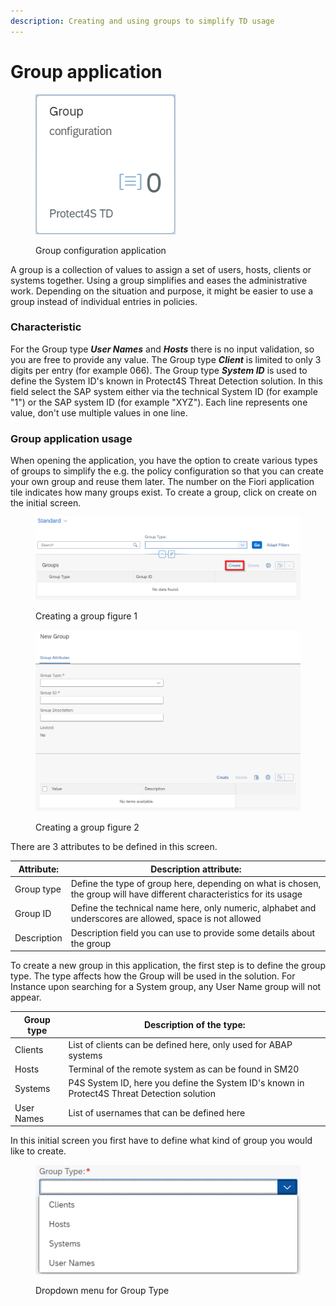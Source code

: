 ```yaml
---
description: Creating and using groups to simplify TD usage
---
```


# Group application



<figure><img src="../.gitbook/assets/image (2) (1).png" alt=""><figcaption><p>Group configuration application</p></figcaption></figure>

A group is a collection of values to assign a set of users, hosts, clients or systems together. Using a group simplifies and eases the administrative work. Depending on the situation and purpose, it might be easier to use a group instead of individual entries in policies.

### Characteristic

For the Group type _**User Names**_ and _**Hosts**_ there is no input validation, so you are free to provide any value. The Group type _**Client**_ is limited to only 3 digits per entry (for example 066). The Group type _**System ID**_ is used to define the System ID's known in Protect4S Threat Detection solution. In this field select the SAP system either via the technical System ID (for example "1") or the SAP system ID (for example "XYZ"). Each line represents one value, don't use multiple values in one line.

### Group application usage

When opening the application, you have the option to create various types of groups to simplify the e.g. the policy configuration so that you can create your own group and reuse them later. The number on the Fiori application tile indicates how many groups exist. To create a group, click on create on the initial screen.

<figure><img src="../.gitbook/assets/image (1) (1) (2).png" alt=""><figcaption><p>Creating a group figure 1</p></figcaption></figure>

<figure><img src="../.gitbook/assets/image (38).png" alt=""><figcaption><p>Creating a group figure 2</p></figcaption></figure>

There are 3 attributes to be defined in this screen.



| Attribute:  | Description attribute:                                                                                                  |
| ----------- | ----------------------------------------------------------------------------------------------------------------------- |
| Group type  | Define the type of group here, depending on what is chosen, the group will have different characteristics for its usage |
| Group ID    | Define the technical name here, only numeric, alphabet and underscores are allowed, space is not allowed                |
| Description | Description field you can use to provide some details about the group                                                   |

To create a new group in this application, the first step is to define the group type. The type affects how the Group will be used in the solution. For Instance upon searching for a System group, any User Name group will not appear.



| Group type | Description of the type:                                                                    |
| ---------- | ------------------------------------------------------------------------------------------- |
| Clients    | List of clients can be defined here, only used for ABAP systems                             |
| Hosts      | Terminal of the remote system as can be found in SM20                                       |
| Systems    | P4S System ID, here you define the System ID's known in Protect4S Threat Detection solution |
| User Names | List of usernames that can be defined here                                                  |

In this initial screen you first have to define what kind of group you would like to create.



<figure><img src="../.gitbook/assets/image (28).png" alt=""><figcaption><p>Dropdown menu for Group Type</p></figcaption></figure>

